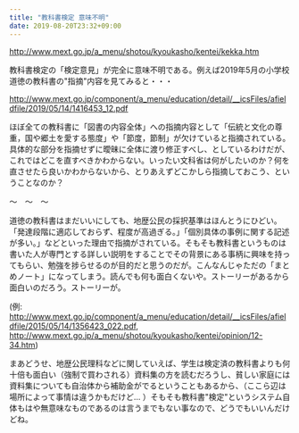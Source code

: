 ```yaml
---
title: "教科書検定 意味不明"
date: 2019-08-20T23:32+09:00
---
```


http://www.mext.go.jp/a_menu/shotou/kyoukasho/kentei/kekka.htm

教科書検定の「検定意見」が完全に意味不明である。例えば2019年5月の小学校道徳の教科書の"指摘"内容を見てみると・・・

http://www.mext.go.jp/component/a_menu/education/detail/__icsFiles/afieldfile/2019/05/14/1416453_12.pdf

ほぼ全ての教科書に「図書の内容全体」への指摘内容として「伝統と文化の尊重，国や郷土を愛する態度」や「節度，節制」が欠けていると指摘されている。具体的な部分を指摘せずに曖昧に全体に渡り修正すべし、としているわけだが、これではどこを直すべきかわからない。いったい文科省は何がしたいのか？何を直させたら良いかわからないから、とりあえずどこかしら指摘しておこう、ということなのか？

〜　〜　〜

道徳の教科書はまだいいにしても、地歴公民の採択基準はほんとうにひどい。「発達段階に適応しておらず、程度が高過ぎる。」「個別具体の事例に関する記述が多い。」などといった理由で指摘がされている。そもそも教科書というものは書いた人が専門とする詳しい説明をすることでその背景にある事柄に興味を持ってもらい、勉強を捗らせるのが目的だと思うのだが。こんなんじゃただの「まとめノート」になってしまう。読んでも何も面白くないや。ストーリーがあるから面白いのだろう。ストーリーが。

(例: http://www.mext.go.jp/component/a_menu/education/detail/__icsFiles/afieldfile/2015/05/14/1356423_022.pdf, http://www.mext.go.jp/a_menu/shotou/kyoukasho/kentei/opinion/12-34.htm)

まあどうせ、地歴公民理科などに関していえば、学生は検定済の教科書よりも何十倍も面白い（強制で買わされる）資料集の方を読むだろうし、貧しい家庭には資料集についても自治体から補助金がでるということもあるから、（ここら辺は場所によって事情は違うかもだけど... ）そもそも教科書"検定"というシステム自体もはや無意味なものであるのは言うまでもない事なので、どうでもいいんだけどね。
